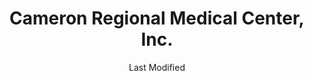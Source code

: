 ---
layout: location-page
date: Last Modified
description: "Local COVID-19 testing is available at Cameron Regional Medical Center, Inc. in Cameron, Missouri, USA."
permalink: "locations/missouri/cameron/cameron-regional-medical-center-inc/"
tags:
  - locations
  - missouri
title: Cameron Regional Medical Center, Inc.
uniqueName: cameron-regional-medical-center-inc
state: Missouri
stateAbbr: MO
hood: "Cameron"
address: "1600 East Evergreen"
city: "Cameron"
zip: "64429"
zipsNearby: "50836 50860 66002 66007 66008 66012 66016 66017 66020 66024 66035 66101 66102 66103 66104 66105 66106 66109 66110 66111 66112 66113 66115 66117 66118 66119 66160 66041 66027 66043 66048 66087 66090 66094 64401 64402 64420 64001 64620 64421 64422 64423 64011 64424 64013 64014 64015 64426 64622 64427 64623 64624 64625 64628 64630 64016 64632 64017 64018 64429 64633 64601 64654 64635 64430 64432 64636 64433 64434 64021 64436 64637 64438 64638 64439 64440 64441 64639 64022 64442 64443 64444 64024 64073 64028 64448 64449 64451 64640 64641 64453 64642 64454 64455 64029 64030 64456 64458 64034 64457 64643 64644 64035 64459 64036 64037 64048 64646 64050 64051 64052 64053 64054 64055 64056 64057 64058 64647 64648 64101 64102 64105 64106 64108 64109 64110 64111 64112 64113 64114 64116 64117 64118 64119 64120 64121 64123 64124 64125 64126 64127 64128 64129 64130 64131 64132 64133 64134 64136 64137 64138 64139 64141 64144 64145 64146 64147 64148 64149 64150 64151 64152 64153 64154 64155 64156 64157 64158 64161 64163 64164 64165 64166 64167 64168 64170 64171 64179 64180 64184 64187 64188 64190 64191 64195 64196 64197 64198 64199 64999 64060 64649 64463 64650 64651 64652 64465 64062 64002 64063 64064 64065 64081 64082 64086 64066 64067 64068 64069 64653 64070 64656 64657 64466 64467 64468 64469 64071 64659 64660 64072 64664 64470 64074 64471 64645 64668 64680 64075 64076 64473 64077 64474 64475 64670 64476 64079 64477 64671 64673 64674 64479 64084 64480 64085 64481 64483 64484 64501 64502 64503 64504 64505 64506 64507 64508 64485 64486 64088 64487 64089 64679 64489 64490 64681 64682 64683 64492 64493 64494 64686 64092 64096 64497 64097 64098 64688 64689 64499 65321 65286 65339 65344 64172 64183 64185 64192 64193 64194 64447 64944 66077 66279" 
mapUrl: "http://maps.apple.com/?q=Cameron+Regional+Medical+Center+Inc&address=1600+East+Evergreen,Cameron,Missouri,64429"
locationType: Walk-in
phone: "816-632-2101"
website: "https://cameronregional.org/"
onlineBooking: undefined
closed: undefined
closedUpdate: April 22nd, 2020
notes: "By appointment only. Requires phone screen."
days: Everyday
hours: 8AM-8PM
ctaMessage: Learn more
ctaUrl: "https://cameronregional.org/"
---